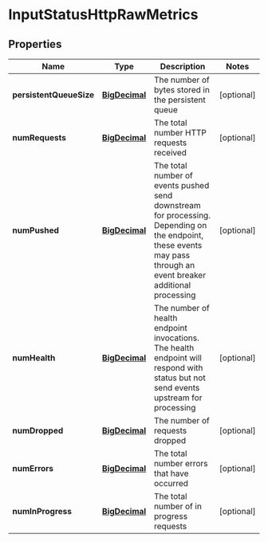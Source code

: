 # InputStatusHttpRawMetrics

## Properties
Name | Type | Description | Notes
------------ | ------------- | ------------- | -------------
**persistentQueueSize** | [**BigDecimal**](BigDecimal.md) | The number of bytes stored in the persistent queue |  [optional]
**numRequests** | [**BigDecimal**](BigDecimal.md) | The total number HTTP requests received |  [optional]
**numPushed** | [**BigDecimal**](BigDecimal.md) | The total number of events pushed send downstream for processing. Depending on the endpoint, these events may pass through an event breaker additional processing |  [optional]
**numHealth** | [**BigDecimal**](BigDecimal.md) | The number of health endpoint invocations. The health endpoint will respond with status but not send events upstream for processing |  [optional]
**numDropped** | [**BigDecimal**](BigDecimal.md) | The number of requests dropped |  [optional]
**numErrors** | [**BigDecimal**](BigDecimal.md) | The total number errors that have occurred |  [optional]
**numInProgress** | [**BigDecimal**](BigDecimal.md) | The total number of in progress requests |  [optional]
